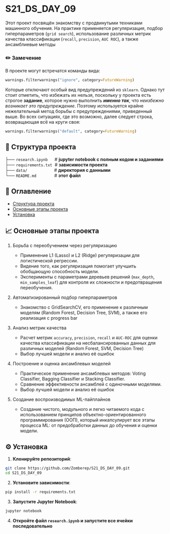 # S21_DS_DAY_09

Этот проект посвящён знакомству с продвинутыми техниками машинного обучения. На практике применяется регуляризация, подбор гиперпараметров (`grid search`), использование различных метрик качества классификации (`recall`, `precision`, `AUC ROC`), а также ансамблиевые методы

### ✏️ Замечение

В проекте могут встречатся команды вида:
```python
warnings.filterwarnings("ignore", category=FutureWarning)
```
Которые отключают особый вид предупреждений из `sklearn`. Однако тут стоит отметить, что избежать их нельзя, поскольку у проекта есть строгое **задание**, которое нужно выполнить ***именно так***, что *неизбежно возникает это предупреждение*. Поэтому используется крайне нежелательный метод борьбы с предупреждениями, приведенный выше. Во всех ситуациях, где это возможно, далее следует строка, возвращающая всё на круги своя:
```python
warnings.filterwarnings("default", category=FutureWarning)
```

## 📁 Структура проекта
├── `research.ipynb` &emsp; # **jupyter notebook с полным кодом и заданиями** <br>
├── `requirements.txt`&nbsp; # **зависимости проекта** <br>
├── `data/` &emsp;&emsp;&emsp;&emsp;&emsp;&ensp;&nbsp;# **директория с данными** <br>
└── `README.md` &emsp;&emsp;&emsp;&ensp; # **этот файл** <br>

## 📌 Оглавление
- [Структура проекта](#-структура-проекта)
- [Основные этапы проекта](#-основные-этапы-проекта)
- [Установка](#-установка)

## 📈 Основные этапы проекта
1. Борьба с переобучением через регуляризацию

    * Применение L1 (Lasso) и L2 (Ridge) регуляризации для логистической регрессии.
    * Видение того, как регуляризация помогает улучшить обобщающую способность модели.
    * Эксперименты с параметрами деревьев решений (`max_depth`, `min_samples_leaf`) для контроля их сложности и предотвращения переобучения.

2. Автоматизированный подбор гиперпараметров

    * Знакомство с GridSearchCV, его применение к различным моделям (Random Forest, Decision Tree, SVM), а также его реализация с progress bar

3. Анализ метрик качества

    * Расчет метрик `accuracy`, `precision`, `recall` и `AUC-ROC` для оценки качества классификации на несбалансированных данных для различных моделей (Random Forest, SVM, Decision Tree)
    * Выбор лучшей модели и анализ её ошибок

4. Построение и оценка ансамблевых моделей

    * Практическое применение ансамблевых методов: Voting Classifier, Bagging Classifier и Stacking Classifier.
    * Сравнение эффективности ансамблей с одиночными моделями.
    * Выбор лучшей модели и анализ её ошибок

5. Создание воспроизводимых ML-пайплайнов

    * Создание чистого, модульного и легко читаемого кода с использованием принципов объектно-ориентированного программирования (ООП), который инкапсулирует все этапы процесса ML: от предобработки данных до обучения и оценки модели.

<a id="-установка"></a>
## ⚙️ Установка

1. **Клонируйте репозиторий**:
```bash
git clone https://github.com/Zomberep/S21_DS_DAY_09.git
cd S21_DS_DAY_09
```
2. **Установите зависимости**:
```bash
pip install -r requirements.txt
```
3. **Запустите Jupyter Notebook**:
```bash
jupyter notebook
```
4. **Откройте файл ```research.ipynb``` и запустите все ячейки последовательно**
